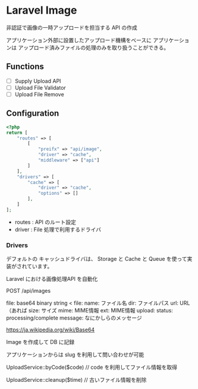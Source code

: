 # Laravel Image 

非認証で画像の一時アップロードを担当する API の作成

アプリケーション外部に設置したアップロード機構をベースに
アプリケーションは アップロード済みファイルの処理のみを取り扱うことができる。

## Functions

- [ ] Supply Upload API 
- [ ] Upload File Validator
- [ ] Upload File Remove

## Configuration

```php
<?php
return [
    "routes" => [
        [
            "preifx" => "api/image",
            "driver" => "cache",
            "middleware" => ["api"]
        ]
    ],
    "drivers" => [
        "cache" => [
            "driver" => "cache",
            "options" => []
        ],
    ]
];
``` 

- routes : API のルート設定
- driver : File 処理で利用するドライバ

### Drivers

デフォルトの キャッシュドライバは、 Storage と Cache と Queue を使って実装がされています。






Laravel における画像処理API を自動化

POST /api/images
>
  file: base64 binary string
<
  file: 
    name: ファイル名
    dir: ファイルパス
    url: URL（あれば
    size: サイズ
    mime: MIME情報
    ext: MIME情報
  upload:
    status: processing/complete
    message: なにかしらのメッセージ
  
https://ja.wikipedia.org/wiki/Base64

Image を作成して DB に記録

アプリケーションからは slug を利用して問い合わせが可能

UploadService::byCode($code) // code を利用してファイル情報を取得

UploadService::cleanup($time) // 古いファイル情報を削除




